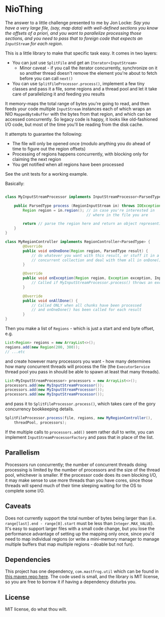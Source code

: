 NioThing
========

The answer to a little challenge presented to me by Jon Locke:  *Say you have a very large file, 
(say, map data) with well-defined sections you know the offsets of a priori, and you want to 
parallelize processing those sections, and you need to pass that to foreign code that expects
an `InputStream` for each region*.

This is a little library to make that specific task easy.  It comes in two layers:

 * You can just use `SplitFile` and get an `Iterator<InputStream>`
    * Minor caveat - if you call the iterator concurrently, synchronize on it so another thread doesn't
remove the element you're about to fetch before you can call `next()`
 * You can use `SplitFileProcessor.process()`, implement a few tiny classes and pass it 
a file, some regions and a thread pool and let it take care of parallelizing it and feeding
you results

It memory-maps the total range of bytes you're going to read, and then feeds your code
multiple `InputStream` instances each of which wraps an NIO `MappedByteBuffer` with the bytes from that
region, and which can be accessed concurrently.  So legacy code is happy, it looks like 
old-fashioned I/O code, but most of the time you'll be reading from the disk cache.

It attempts to guarantee the following:

 * The file will only be opened once (modulo anything you do ahead of time to figure out the region offsets)
 * Processing of regions happens concurrently, with blocking only for claiming the next region
 * You get notified when all regions have been processed

See the unit tests for a working example.

Basically:

```java

class MyInputStreamProcessor implements InputStreamProcessor<ParsedType> {

    public ParsedType process (RegionInputStream in) throws IOException {
        Region region = in.region(); // in case you're interested in
                                     // where in the file you are

        return // parse the region here and return an object representing what you read
    }
}

class MyRegionController implements RegionController<ParsedType> {
        @Override
        public void onOneDone(Region region, ParsedType result) {
            // do whatever you want with this result, or stuff it in a
            // concurrent collection and deal with them all in onDone()
        }

        @Override
        public void onException(Region region, Exception exception, InputStreamProcessor<ParsedType> processorThatFailed) {
            // Called if MyInputStreamProcessor.process() throws an exception
        }

        @Override
        public void onAllDone() {
            // Called ONLY when all chunks have been processed 
            // and onOneDone() has been called for each result
        }
}
```

Then you make a list of `Regions` - which is just a start and end byte offset, e.g.

```java
List<Region> regions = new ArrayList<>();
regions.add(new Region(200, 300));
// ...etc
```

and create however many processors you want - how many determines how many concurrent threads will
process the file (the `ExecutorService` thread pool you pass in should be able to spawn at least
that many threads).

```java
List<MyInputStreamProcessor> processors = new ArrayList<>();
processors.add(new MyInputStreamProcessor());
processors.add(new MyInputStreamProcessor());
processors.add(new MyInputStreamProcessor());
```

and pass it to `SplitFileProcessor.process()`, which takes care of the gory concurrency bookkeeping details.

```java
SplitFileProcessor.process(file, regions, new MyRegionController(), 
    threadPool, processors);
```

If the multiple calls to `processors.add()` seem rather dull to write, you can implement
`InputStreamProcessorFactory` and pass that in place of the list.

Parallelism
-----------

Processors run concurrently;  the number of concurrent threads doing processing is limited by
the number of processors and the size of the thread pool, whichever is smaller.  If the processor
code does its own blocking I/O, it may make sense to use more threads than you have cores, since
those threads will spend much of their time sleeping waiting for the OS to complete some I/O.

Caveats
-------

Does not currently support the total number of bytes being larger than
 (i.e. `range[last].end - range[0].start` must be less than
`Integer.MAX_VALUE`).  It's easy to support larger files with a small code change,
but you lose the performance advantage of setting up the mapping only once, since
you'd need to map individual regions (or write a mini-memory manager to manage
multiple buffers that map multiple regions - doable but not fun).


Dependencies
------------

This project has one dependency, `com.mastfrog.util` which can be found in [this maven repo
here](https://timboudreau.com/builds).  The code used is small, and the library is MIT license,
so you are free to borrow it if having a dependency disturbs you.


License
-------

MIT license, do what thou wilt.
